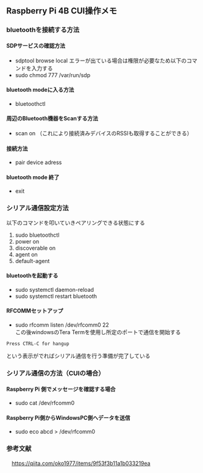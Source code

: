 ## Raspberry Pi 4B CUI操作メモ

### bluetoothを接続する方法
#### SDPサービスの確認方法
 - sdptool browse local
エラーが出ている場合は権限が必要なため以下のコマンドを入力する<br />
 - sudo chmod 777 /var/run/sdp

#### bluetooth modeに入る方法
 - bluetoothctl

#### 周辺のBluetooth機器をScanする方法
 - scan on （これにより接続済みデバイスのRSSIも取得することができる）

#### 接続方法
 - pair device adress

#### bluetooth mode 終了
 - exit

### シリアル通信設定方法
以下のコマンドを叩いていきペアリングできる状態にする<br />
1. sudo bluetoothctl
2. power on
3. discoverable on
4. agent on
5. default-agent

#### bluetoothを起動する
 - sudo systemctl daemon-reload <br />
 - sudo systemctl restart bluetooth

#### RFCOMMセットアップ
 - sudo rfcomm listen /dev/rfcomm0 22 <br />
この後windowsのTera Termを使用し所定のポートで通信を開始する <br />
```
Press CTRL-C for hangup 
```
という表示がでればシリアル通信を行う準備が完了している

### シリアル通信の方法（CUIの場合）
#### Raspberry Pi 側でメッセージを確認する場合
 - sudo cat /dev/rfcomm0

#### Raspberry Pi側からWindowsPC側へデータを送信
 - sudo eco abcd > /dev/rfcomm0
### 参考文献
　https://qiita.com/oko1977/items/9f53f3b11a1b033219ea


